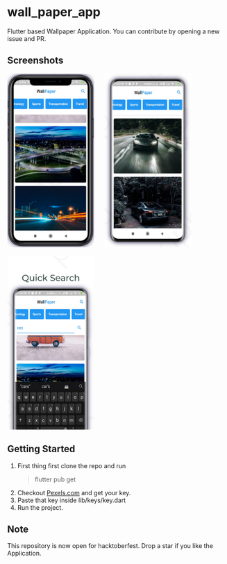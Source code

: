 # wall_paper_app

Flutter based Wallpaper Application. You can contribute by opening a new issue and PR.


## Screenshots

<img src="git_images/image1.jpeg" alt="drawing" width="200" />&nbsp;&nbsp;&nbsp;&nbsp;&nbsp;
<img src="git_images/one.png" alt="drawing" width="200"/>
<br><br>
<img src="git_images/image1.png" alt="drawing" width="200"/>

## Getting Started

1. First thing first clone the repo and run
   > flutter pub get
2. Checkout [Pexels.com](https://www.pexels.com/api/?locale=en-US) and get your key.
3. Paste that key inside lib/keys/key.dart
4. Run the project.

## Note

This repository is now open for hacktoberfest.
Drop a star if you like the Application.